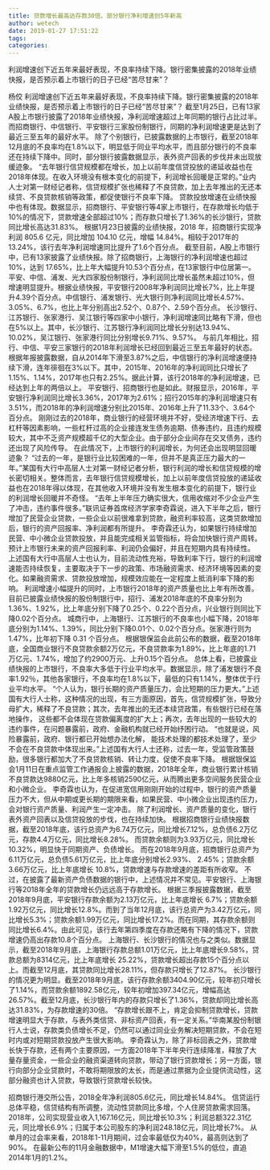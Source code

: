 ```yaml
---
title: 贷款增长最高达存款30倍，部分银行净利增速创5年新高
author: wetech
date: 2019-01-27 17:51:22
tags: 
categories: 
---
```

利润增速创下近五年来最好表现，不良率持续下降。银行密集披露的2018年业绩快报，是否预示着上市银行的日子已经“苦尽甘来”？
<!-- more -->
杨佼
利润增速创下近五年来最好表现，不良率持续下降。银行密集披露的2018年业绩快报，是否预示着上市银行的日子已经“苦尽甘来”？
截至1月25日，已有13家A股上市银行披露了2018年业绩快报，净利润增速超过上年同期的银行占比过半。而招商银行、中信银行、平安银行三家股份制银行，同期的净利润增速更是达到了最近三至五年的最好水平。
除了个别银行，已披露数据的上市银行，截至2018年12月底的不良率均在1.8%以下，明显低于同业平均水平，而且部分银行的不良率还在持续下降中。同时，部分银行披露数据显示，表外资产回表的步伐并未出现放缓迹象。
“去年银行信贷规模都在增长，加上以前年度信贷投放的递延收益也在2018年体现。在收入环境没有根本变化的前提下，利润增长回暖是正常的。”业内人士对第一财经记者称，信贷规模扩张也稀释了不良贷款，加上去年推出的无还本续贷、不良贷款核销等政策，都促使银行不良率下降。
贷款投放增速在业绩快报中也有体现。数据显示，招商银行、平安银行等4家上市银行，在存款增长均低于10%的情况下，贷款增速全部超过10%；而存款只增长了1.36%的长沙银行，贷款同比增长高达31.83%。
根据1月23日披露的业绩快报，2018 年，招商银行实现净利润 805.6 亿元，同比增加 104.10 亿元，增幅 14.84%。相较于2017年的13.24%，该行去年净利润增速同比提升了1.6个百分点。
截至目前，A股上市银行中，已有13家披露了业绩快报。除了招商银行，上海银行的净利润增速也超过10%，达到 17.65%，比上年大幅提升10.53个百分点，在13家银行中位居第一。
平安、中信、浦发、光大四家股份制银行，净利润同比增长虽然未超过10%，但增速明显提升。根据业绩快报，平安银行2008年净利润同比增长7%，比上年提升4.39个百分点。中信银行、浦发银行、光大银行则净利润同比增长4.57%、3.05%、6.7%，也比上年分别高出2.52个、0.87个、2.59个百分点。
长沙银行、江苏银行、张家港行、吴江银行等四家中小银行，净利润增速同比略有下滑，但也在5%以上。其中，长沙银行、江苏银行净利润同比增长分别达13.94%、10.02%，吴江银行、张家港行同比分别增长9.71%、9.57%。
与前几年相比，招行、中信、平安三家银行的2018年利润增长已经回到最近三至五年最好的状态。
根据年报披露数据，自从2014年下滑至3.87%之后，中信银行的净利润增速便持续下滑，连年徘徊在3%以下。其中，2015年、2016年的净利润同比只增长了1.15%、1.14%，2017年也只有2.25%。据此计算，该行2018年的净利润增速，已经达到上年的两倍以上。
平安银行、招商银行也是如此。财报显示，2016年，平安银行净利润同比增长3.36%，2017年为2.61%；招行2015年的净利润增速只有3.51%，而2018年的净利润增速分别比2015年、2016年上升了11.33个、3.64个百分点。
刚刚过去的2018年，商业银行的经营环境并不好，受经济增速下行、去杠杆等因素影响，一些杠杆过高的企业接连发生债务逾期、债券违约，且违约规模较大，其中不乏资产规模超千亿的大型企业。由于部分企业间存在交叉债务，违约还出现了风险传导。
在此情况下，上市银行的利润增长，为何还会出现明显回暖迹象？
“过去的一年，是银行业比较困难的一年，但并不是真正压力最大的一年。”某国有大行中高层人士对第一财经记者分析，银行利润的增长和信贷规模的增长密切相关。整体而言，去年银行信贷规模增长，加上以前年度信贷投放的递延收益也在2018年得以体现，在其他收入环境并没有发生根本变化的前提下，银行业的利润增长回暖并不奇怪。
“去年上半年压力确实很大，信用收缩对不少企业产生了冲击，违约事件很多。”联讯证券首席经济学家李奇霖说，进入下半年之后，银行增加了民营企业贷款，一些企业以前很难拿到贷款，融资利率较高，这类贷款增加后，银行的资产回报率、净利润都有所提升。
李奇霖还认为，如果银行持续增加民营、中小微企业贷款投放，并且能完成相关监管指标，将会加快银行资产周转。预计上市银行未来的资产回报利率、利润仍会偏好，并且在短期内具有持续性。
上述国有大行中高层人士也认为，目前流动性充裕，导致利率下行，银行的利润增速能否持续恢复，主要取决于下一步的政策、市场融资需求、经济环境等因素的变化。如果融资需求、贷款投放增加，规模效应能在一定程度上抵消利率下降的影响。
利润增速小幅提升的同时，上市银行2018年的资产质量也比上年有所改善。
目前已披露业绩快报的股份制银行中，招行、浦发2018年底的不良率分别为1.36%、1.92%，比上年底分别下降了0.25个、0.22个百分点，兴业银行则同比下降0.02个百分点。
城商行中，上海银行、江苏银行的不良率也小幅下降，2018年底分别为1.14%、1.39%，同比分别下降0.01个、0.02个百分点。张家港行则为1.47%，比年初下降 0.31 个百分点。
根据银保监会此前公布的数据，截至2018年底，全国商业银行不良贷款余额2万亿元，不良贷款率为1.89%，比上年底的1.71万亿元、1.74%，增加了约2900万元、上升0.15个百分点。
总体上看，已披露业绩快报的上市银行，不良率大多低于行业平均水平。数据显示，除了浦发银行不良率1.92％，其他各家银行，不良率均在1.8%以下，最低的只有1.14%，整体优于行业平均水平。
“个人认为，银行长期的资产质量压力，会比短期的压力更大。”上述国有大行人士称，这种情况的出现，有三方面原因，首先，信贷规模扩张，导致分母扩大，稀释了不良贷款；其次，去年推出的无还本续贷政策，有些银行已经在落地操作， 这些都不会体现在贷款偏离度的扩大上；再次，去年出现的一些较大的违约事件，在问题暴露前，政府、金融机构就已经开始纾困行动。
“也就是说，风险暴露前，政府、银行都已开始想办法化解， 能技术处理的都技术处理了，至少不会在不良贷款中体现出来。”上述国有大行人士还称，过去一年，受监管政策鼓励，很多银行都加大了不良贷款核销、转让力度，促使不良率下降。
根据银保监会1月11日在重点监管工作通报会上披露的数据，2018年全年，商业银行累计核销不良贷款达9880亿元，比上年多核销2590亿元，从而腾出更多空间服务民营企业和小微企业。
李奇霖也认为，在促进宽信用刚刚开始的过程中，银行的资产质量压力不大，但从中期或更长期的期限来看，如果民营、中小微企业出现违约压力，会对银行资产质量、利润产生一定冲击。
除了利润增长、资产质量的变化，银行表外资产回表以及信贷投放的步伐，也在持续加快。
根据招商银行业绩快报数据，截至2018年底，该行总资产为6.74万亿元，同比增长7.12%，总负债6.2万亿元，存款4.4万亿元，同比增长8.28%。 而贷款余额则为3.93万亿元，同比增长10.32%，明显快于同期资产、负债增长。
而在2018年9月底，招商银行总资产为6.11万亿元，总负债5.61万亿元，比上年底分别增长2.93%、 2.45%；贷款余额3.66万亿元，比上年底增长 10.8%，贷款增速与存款增速的差距有所收窄。
不过，在披露了最新资产负债数据的银行中，上述情况并不常见。平安银行、上海银行等2018年全年的贷款增长仍远远高于存款增长。
根据三季报披露数据，截至2018年9月底，平安银行存款余额为2.13万亿元，比上年底增长 6.7%；贷款余额1.92万亿元，同比增长12.8%。而到了当年12月底，该行总资产为3.42万亿元，同比增长5.3%；贷款余额1.99万亿元，同比增长17.2%。而在同期，其存款余额则同比增长6.4%。由此可见，该行去年第四季度在存款还略有下降的情况下，贷款增速仍高出存款10.8个百分点。
上海银行、长沙银行的情况也与之类似。数据显示，截至2018年9月底，上海银行存款总额1.01万亿元，比上年底增长9.58%，贷款总额为8314亿元，比上年底增长 25.22%，贷款增长超出存款15个百分点以上。而截至12月底，其贷款同比增长28.11%，但存款只增长了12.87%。
长沙银行的情况更为明显。截至2018年9月底，该行存款余额3404.90亿元，较年初只增长了1.14%，而贷款余额1892.58亿元，较年初增加397.34亿元，增幅高达 26.57%。截至12月底，长沙银行年内的存款只增长了1.36%，贷款却同比增长高达31.83%，为存款增速的30倍。
“存款增长跟不上，肯定会抑制贷款增长，贷款增速明显大于存款，与表外类信贷、非标资产回表，有一定关系。”华南某股份制银行人士说，存款类负债增长不足，仍然可以通过同业业务解决短期贷款，不会在短时内或对短期贷款投放产生很大影响。
李奇霖认为，除了非标回表之外，贷款增长快于存款，还有两个主要原因，一方面2018年下半年央行连续降准，释放了大量存量资金，一些企业的融资渠道转向贷款，带动了银行贷款增长；另一方面，银行向部分企业贷款时，不敢将期限放的太长，而是通过票据为企业提供流动性，这部分融资也计入贷款，导致银行贷款增长较快。
 
 
招商银行港交所公告，2018全年净利润805.6亿元，同比增长14.84%。 
信贷运行总体平稳，信贷结构有所调整，流动性贷款同比多增，个人住房贷款需求回落。
2018年，公司实现营业收入1,167.16亿元，同比增长10.3%；利润总额322.31亿元，同比增长6.9%；归属于本公司股东的净利润248.18亿元，同比增长7%。
从单月的过会率来看，2018年1-11月期间，过会率最低仅为40%，最高则达到了90%。
在最新公布的11月金融数据中，M1增速大幅下滑至1.5%的低位，直追2014年1月的1.2%。
